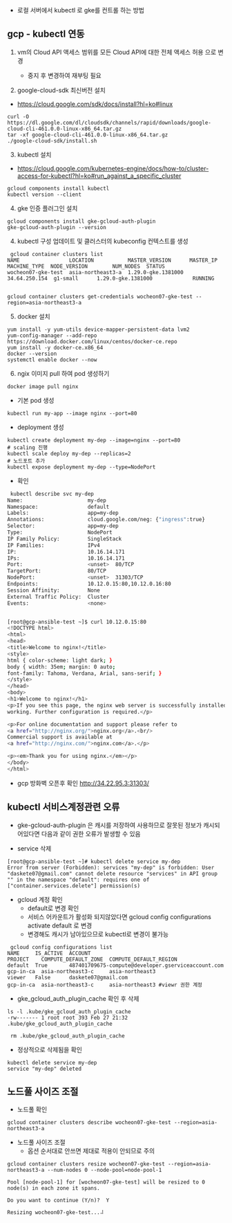 - 로컬 서버에서 kubectl 로 gke를 컨트롤 하는 방법

## gcp - kubectl 연동

1. vm의 Cloud API 액세스 범위를 모든 Cloud API에 대한 전체 액세스 허용 으로 변경
    - 중지 후 변경하여 재부팅 필요

2. google-cloud-sdk 최신버전 설치
- https://cloud.google.com/sdk/docs/install?hl=ko#linux
```
curl -O https://dl.google.com/dl/cloudsdk/channels/rapid/downloads/google-cloud-cli-461.0.0-linux-x86_64.tar.gz
tar -xf google-cloud-cli-461.0.0-linux-x86_64.tar.gz
./google-cloud-sdk/install.sh
```

3. kubectl 설치
- https://cloud.google.com/kubernetes-engine/docs/how-to/cluster-access-for-kubectl?hl=ko#run_against_a_specific_cluster
```
gcloud components install kubectl
kubectl version --client
```
4. gke 인증 플러그인 설치
```
gcloud components install gke-gcloud-auth-plugin
gke-gcloud-auth-plugin --version
```

4. kubectl 구성 업데이트 및 클러스터의 kubeconfig 컨텍스트를 생성
```
 gcloud container clusters list
NAME                LOCATION           MASTER_VERSION      MASTER_IP      MACHINE_TYPE  NODE_VERSION        NUM_NODES  STATUS
wocheon07-gke-test  asia-northeast3-a  1.29.0-gke.1381000  34.64.250.154  g1-small      1.29.0-gke.1381000             RUNNING


gcloud container clusters get-credentials wocheon07-gke-test --region=asia-northeast3-a
```


5. docker 설치 
```
yum install -y yum-utils device-mapper-persistent-data lvm2
yum-config-manager --add-repo https://download.docker.com/linux/centos/docker-ce.repo
yum install -y docker-ce.x86_64
docker --version
systemctl enable docker --now
```

6. ngix 이미지 pull 하여 pod 생성하기
```
docker image pull nginx 
```

- 기본 pod 생성
```
kubectl run my-app --image nginx --port=80
```

- deployment 생성
```
kubectl create deployment my-dep --image=nginx --port=80
# scaling 진행
kubectl scale deploy my-dep --replicas=2
# 노드포트 추가
kubectl expose deployment my-dep --type=NodePort
```
- 확인

```bash
 kubectl describe svc my-dep
Name:                     my-dep
Namespace:                default
Labels:                   app=my-dep
Annotations:              cloud.google.com/neg: {"ingress":true}
Selector:                 app=my-dep
Type:                     NodePort
IP Family Policy:         SingleStack
IP Families:              IPv4
IP:                       10.16.14.171
IPs:                      10.16.14.171
Port:                     <unset>  80/TCP
TargetPort:               80/TCP
NodePort:                 <unset>  31303/TCP
Endpoints:                10.12.0.15:80,10.12.0.16:80
Session Affinity:         None
External Traffic Policy:  Cluster
Events:                   <none>


[root@gcp-ansible-test ~]$ curl 10.12.0.15:80
<!DOCTYPE html>
<html>
<head>
<title>Welcome to nginx!</title>
<style>
html { color-scheme: light dark; }
body { width: 35em; margin: 0 auto;
font-family: Tahoma, Verdana, Arial, sans-serif; }
</style>
</head>
<body>
<h1>Welcome to nginx!</h1>
<p>If you see this page, the nginx web server is successfully installed and
working. Further configuration is required.</p>

<p>For online documentation and support please refer to
<a href="http://nginx.org/">nginx.org</a>.<br/>
Commercial support is available at
<a href="http://nginx.com/">nginx.com</a>.</p>

<p><em>Thank you for using nginx.</em></p>
</body>
</html>
```

- gcp 방화벽 오픈후 확인
http://34.22.95.3:31303/


## kubectl 서비스계정관련 오류 

- gke-gcloud-auth-plugin 은 캐시를 저장하여  사용하므로 잘못된 정보가 캐시되어있다면 다음과 같이 권한 오류가 발생할 수 있음

- service 삭제 
```
[root@gcp-ansible-test ~]# kubectl delete service my-dep
Error from server (Forbidden): services "my-dep" is forbidden: User "daskete07@gmail.com" cannot delete resource "services" in API group "" in the namespace "default": requires one of ["container.services.delete"] permission(s)
```

- gcloud 계정 확인
    - default로 변경 확인
    - 서비스 어카운트가 활성화 되지않았다면 gcloud config configurations activate default 로 변경
    - 변경해도 캐시가 남아있으므로 kubectl로 변경이 불가능
```    
 gcloud config configurations list
NAME     IS_ACTIVE  ACCOUNT                                             PROJECT    COMPUTE_DEFAULT_ZONE  COMPUTE_DEFAULT_REGION
default  True       487401709675-compute@developer.gserviceaccount.com  gcp-in-ca  asia-northeast3-c     asia-northeast3
viewer   False      daskete07@gmail.com                                 gcp-in-ca  asia-northeast3-c     asia-northeast3 #viewr 권한 계정
```

- gke_gcloud_auth_plugin_cache 확인 후 삭제 
```
ls -l .kube/gke_gcloud_auth_plugin_cache
-rw------- 1 root root 393 Feb 27 21:32 .kube/gke_gcloud_auth_plugin_cache

 rm .kube/gke_gcloud_auth_plugin_cache
```
- 정상적으로 삭제됨을 확인
```
kubectl delete service my-dep
service "my-dep" deleted
```

## 노드풀 사이즈 조절
- 노드풀 확인
```
gcloud container clusters describe wocheon07-gke-test --region=asia-northeast3-a
```

- 노드풀 사이즈 조절
    - 옵션 순서대로 안쓰면 제대로 적용이 안되므로 주의
```
gcloud container clusters resize wocheon07-gke-test --region=asia-northeast3-a --num-nodes 0 --node-pool=node-pool-1

Pool [node-pool-1] for [wocheon07-gke-test] will be resized to 0 node(s) in each zone it spans.

Do you want to continue (Y/n)?  Y

Resizing wocheon07-gke-test...⠼
```
